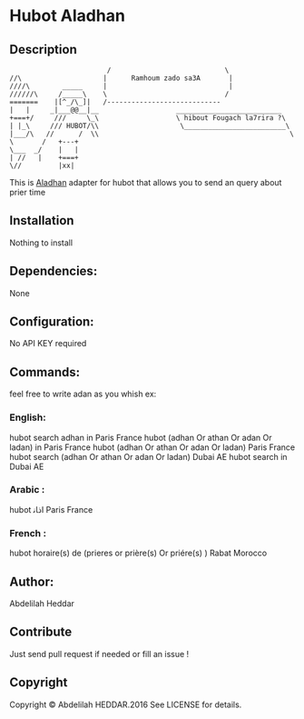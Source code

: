 # Hubot Aladhan

## Description

                            /                            \
    //\                    |      Ramhoum zado sa3A       |
    ////\        _____     |                              |
    //////\     /_____\    \                             /
    =======    |[^_/\_]|   /----------------------------  
    |   |     _|___@@__|__                   __________________________           
    +===+/     ///     \_\                   \ hibout Fougach la7rira ?\           
    | |_\     /// HUBOT/\\                    \_________________________\        
    |___/\   //      /  \\                                               \
    \       /   +---+                            
    \___  _/    |   |                            
    | //   |    +===+                            
    \//         |xx|  


This is [Aladhan](http://api.aladhan.com) adapter for hubot that allows you to
send an query about prier time

## Installation
  Nothing to install

## Dependencies:
   None

## Configuration:
  No API KEY required
## Commands:
  feel free to write adan as you whish
  ex:
###  English:
  hubot search adhan in Paris France
  hubot (adhan Or athan Or adan Or ladan)  in Paris France
  hubot (adhan Or athan Or adan Or ladan) Paris France
  hubot search (adhan Or athan Or adan Or ladan) Dubai AE
  hubot search in Dubai AE
###  Arabic :
  hubot ﺍﺫﺎﻧ Paris France
###  French :
  hubot horaire(s) de (prieres or prière(s) Or priére(s) ) Rabat Morocco
## Author:
   Abdelilah Heddar

## Contribute

Just send pull request if needed or fill an issue !

## Copyright

Copyright &copy; Abdelilah HEDDAR.2016 See LICENSE for details.

[hubot]: https://github.com/github/hubot
